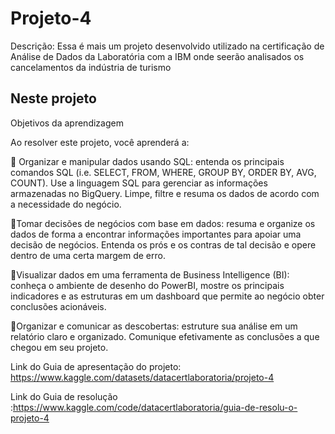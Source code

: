 # Projeto-4
Descrição: Essa é mais um projeto desenvolvido utilizado na certificação de Análise de Dados da Laboratória com a IBM
onde seerão analisados os cancelamentos da indústria de turismo

<h2>Neste projeto </h2>

Objetivos da aprendizagem
<p>Ao resolver este projeto, você aprenderá a:</p>
🎯 Organizar e manipular dados usando SQL: entenda os principais comandos SQL (i.e. SELECT, FROM, WHERE, GROUP BY, ORDER BY, AVG, COUNT). 
Use a linguagem SQL para gerenciar as informações armazenadas no BigQuery. Limpe, filtre e resuma os dados de acordo com a necessidade do negócio.

🎯Tomar decisões de negócios com base em dados: resuma e organize os dados de forma a encontrar informações importantes para apoiar uma decisão de negócios. 
Entenda os prós e os contras de tal decisão e opere dentro de uma certa margem de erro.

🎯Visualizar dados em uma ferramenta de Business Intelligence (BI): conheça o ambiente de desenho do PowerBI, 
mostre os principais indicadores e as estruturas em um dashboard que permite ao negócio obter conclusões acionáveis.

🎯Organizar e comunicar as descobertas: estruture sua análise em um relatório claro e organizado. Comunique efetivamente as conclusões a que chegou em seu projeto.


Link do Guia de apresentação do projeto: https://www.kaggle.com/datasets/datacertlaboratoria/projeto-4

Link do Guia de resolução :https://www.kaggle.com/code/datacertlaboratoria/guia-de-resolu-o-projeto-4
